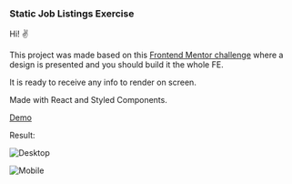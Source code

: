 ### Static Job Listings Exercise

Hi! ✌️

This project was made based on this [Frontend Mentor challenge](https://www.frontendmentor.io/challenges/social-media-dashboard-with-theme-switcher-6oY8ozp_H) where a design is presented and you should build it the whole FE.

It is ready to receive any info to render on screen.

Made with React and Styled Components.


[Demo](https://ccasci-socialmedia-dashboard.netlify.app/)

Result:

![Desktop](https://media.giphy.com/media/kDfDOG9cI4JvOkgIgu/giphy.gif)

![Mobile](https://media.giphy.com/media/ME3VoXr9SeuCHODYlT/giphy.gif)